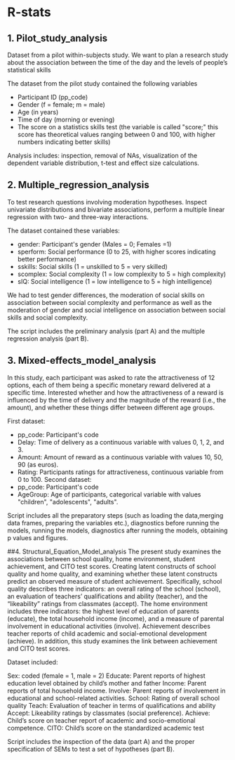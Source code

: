 # R-stats
## 1. Pilot_study_analysis
Dataset from a pilot within-subjects study.
We want to plan a research study about the association between the time of the day and the levels of people’s statistical skills

The dataset from the pilot study contained the following variables
- Participant ID (pp_code)
- Gender (f = female; m = male)
- Age (in years)
- Time of day (morning or evening)
- The score on a statistics skills test (the variable is called "score;" this score has theoretical values ranging between 0 and 100, with higher numbers indicating better skills)

Analysis includes: inspection, removal of NAs, visualization of the dependent variable distribution, t-test and effect size calculations.

## 2. Multiple_regression_analysis
To test research questions involving moderation hypotheses.
Inspect univariate distributions and bivariate associations, perform a multiple linear regression with two- and three-way interactions.

The dataset contained these variables:


- gender: Participant's gender (Males = 0; Females =1)
- sperform: Social performance (0 to 25, with higher scores indicating better performance)
- sskills: Social skills (1 = unskilled to 5 = very skilled)
- scomplex: Social complexity (1 = low complexity to 5 = high complexity)
- sIQ: Social intelligence (1 = low intelligence to 5 = high intelligence)


We had to test gender differences, the moderation of social skills on association between social complexity and performance
as well as the moderation of gender and social intelligence on association between social skills and social complexity.

The script includes the preliminary analysis (part A) and the multiple regression analysis (part B).

## 3. Mixed-effects_model_analysis
In this study, each participant was asked to rate the attractiveness of 12 options, each of them being a
specific monetary reward delivered at a specific time.
Interested whether and how the attractiveness of a reward is influenced by the time of delivery and the magnitude of 
the reward (i.e., the amount), and whether these things differ between different age groups.

First dataset:
- pp_code: Participant's code
- Delay: Time of delivery as a continuous variable with values 0, 1, 2, and 3.
- Amount: Amount of reward as a continuous variable with values 10, 50, 90 (as euros).
- Rating: Participants ratings for attractiveness, continuous variable from 0 to 100.
Second dataset:
- pp_code: Participant's code
- AgeGroup: Age of participants, categorical variable with values "children", "adolescents", "adults".    




Script includes all the preparatory steps (such as loading the data,merging data frames, preparing the variables etc.),
diagnostics before running the models, running the models, diagnostics after running the models, obtaining p values and figures.

##4. Structural_Equation_Model_analysis
The present study examines the associations between school quality, home environment, student achievement, and CITO test scores.
Creating latent constructs of school quality and home quality, and examining whether these latent constructs predict an observed 
measure of student achievement. Specifically, school quality describes three indicators: an overall rating of the school (school), 
an evaluation of teachers’ qualifications and ability (teacher), and the “likeability” ratings from classmates (accept). The home 
environment includes three indicators: the highest level of education of parents (educate), the total household income (income), 
and a measure of parental involvement in educational activities (involve). Achievement describes teacher reports of child academic 
and social-emotional development (achieve). In addition, this study examines the link between achievement and CITO test scores.

Dataset included:

Sex:     coded (female = 1, male = 2)
Educate: Parent reports of highest education level obtained by child’s mother and father
Income: Parent reports of total household income.
Involve: Parent reports of involvement in educational and school-related activities.
School: Rating of overall school quality 
Teach: Evaluation of teacher in terms of qualifications and ability
Accept: Likeability ratings by classmates (social preference).
Achieve: Child’s score on teacher report of academic and socio-emotional competence.
CITO: Child’s score on the standardized academic test


Script includes the inspection of the data (part A) and the proper specification of SEMs to test a set of hypotheses (part B).

